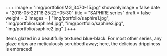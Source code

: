 +++
image = "img/portfolio/IMG_3470-15.jpg"
showonlyimage = false
date = "2018-05-22T18:25:22+05:30"
title = "SAPHIRE series"
draft = false
weight = 2
images = [ "img/portfolio/saphire1.jpg", "img/portfolio/saphire4.jpg", "img/portfolio/saphire3.jpg", "img/portfolio/saphire2.jpg" ]
+++
<!--more-->

Items glazed in a beautifully textured blue-black. For most other series, any glaze drips are meticulously scrubbed away; here, the delicious drippiness is embraced!